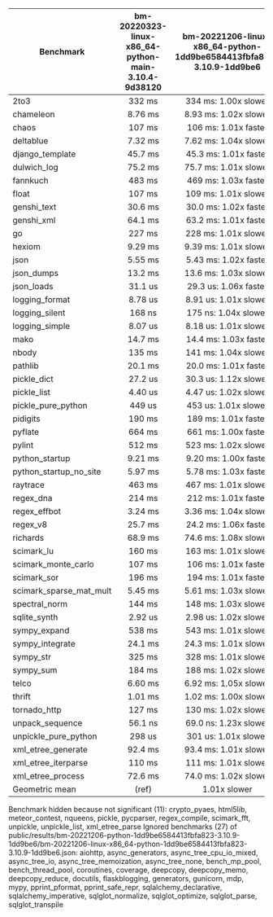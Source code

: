 | Benchmark               | bm-20220323-linux-x86_64-python-main-3.10.4-9d38120 | bm-20221206-linux-x86_64-python-1dd9be6584413fbfa823-3.10.9-1dd9be6 |
|-------------------------|:---------------------------------------------------:|:-------------------------------------------------------------------:|
| 2to3                    | 332 ms                                              | 334 ms: 1.00x slower                                                |
| chameleon               | 8.76 ms                                             | 8.93 ms: 1.02x slower                                               |
| chaos                   | 107 ms                                              | 106 ms: 1.01x faster                                                |
| deltablue               | 7.32 ms                                             | 7.62 ms: 1.04x slower                                               |
| django_template         | 45.7 ms                                             | 45.3 ms: 1.01x faster                                               |
| dulwich_log             | 75.2 ms                                             | 75.7 ms: 1.01x slower                                               |
| fannkuch                | 483 ms                                              | 469 ms: 1.03x faster                                                |
| float                   | 107 ms                                              | 109 ms: 1.01x slower                                                |
| genshi_text             | 30.6 ms                                             | 30.0 ms: 1.02x faster                                               |
| genshi_xml              | 64.1 ms                                             | 63.2 ms: 1.01x faster                                               |
| go                      | 227 ms                                              | 228 ms: 1.01x slower                                                |
| hexiom                  | 9.29 ms                                             | 9.39 ms: 1.01x slower                                               |
| json                    | 5.55 ms                                             | 5.43 ms: 1.02x faster                                               |
| json_dumps              | 13.2 ms                                             | 13.6 ms: 1.03x slower                                               |
| json_loads              | 31.1 us                                             | 29.3 us: 1.06x faster                                               |
| logging_format          | 8.78 us                                             | 8.91 us: 1.01x slower                                               |
| logging_silent          | 168 ns                                              | 175 ns: 1.04x slower                                                |
| logging_simple          | 8.07 us                                             | 8.18 us: 1.01x slower                                               |
| mako                    | 14.7 ms                                             | 14.4 ms: 1.03x faster                                               |
| nbody                   | 135 ms                                              | 141 ms: 1.04x slower                                                |
| pathlib                 | 20.1 ms                                             | 20.0 ms: 1.01x faster                                               |
| pickle_dict             | 27.2 us                                             | 30.3 us: 1.12x slower                                               |
| pickle_list             | 4.40 us                                             | 4.47 us: 1.02x slower                                               |
| pickle_pure_python      | 449 us                                              | 453 us: 1.01x slower                                                |
| pidigits                | 190 ms                                              | 189 ms: 1.01x faster                                                |
| pyflate                 | 664 ms                                              | 661 ms: 1.00x faster                                                |
| pylint                  | 512 ms                                              | 523 ms: 1.02x slower                                                |
| python_startup          | 9.21 ms                                             | 9.20 ms: 1.00x faster                                               |
| python_startup_no_site  | 5.97 ms                                             | 5.78 ms: 1.03x faster                                               |
| raytrace                | 463 ms                                              | 467 ms: 1.01x slower                                                |
| regex_dna               | 214 ms                                              | 212 ms: 1.01x faster                                                |
| regex_effbot            | 3.24 ms                                             | 3.36 ms: 1.04x slower                                               |
| regex_v8                | 25.7 ms                                             | 24.2 ms: 1.06x faster                                               |
| richards                | 68.9 ms                                             | 74.6 ms: 1.08x slower                                               |
| scimark_lu              | 160 ms                                              | 163 ms: 1.01x slower                                                |
| scimark_monte_carlo     | 107 ms                                              | 106 ms: 1.01x faster                                                |
| scimark_sor             | 196 ms                                              | 194 ms: 1.01x faster                                                |
| scimark_sparse_mat_mult | 5.45 ms                                             | 5.61 ms: 1.03x slower                                               |
| spectral_norm           | 144 ms                                              | 148 ms: 1.03x slower                                                |
| sqlite_synth            | 2.92 us                                             | 2.98 us: 1.02x slower                                               |
| sympy_expand            | 538 ms                                              | 543 ms: 1.01x slower                                                |
| sympy_integrate         | 24.1 ms                                             | 24.3 ms: 1.01x slower                                               |
| sympy_str               | 325 ms                                              | 328 ms: 1.01x slower                                                |
| sympy_sum               | 184 ms                                              | 188 ms: 1.02x slower                                                |
| telco                   | 6.60 ms                                             | 6.92 ms: 1.05x slower                                               |
| thrift                  | 1.01 ms                                             | 1.02 ms: 1.00x slower                                               |
| tornado_http            | 127 ms                                              | 130 ms: 1.02x slower                                                |
| unpack_sequence         | 56.1 ns                                             | 69.0 ns: 1.23x slower                                               |
| unpickle_pure_python    | 298 us                                              | 301 us: 1.01x slower                                                |
| xml_etree_generate      | 92.4 ms                                             | 93.4 ms: 1.01x slower                                               |
| xml_etree_iterparse     | 110 ms                                              | 111 ms: 1.01x slower                                                |
| xml_etree_process       | 72.6 ms                                             | 74.0 ms: 1.02x slower                                               |
| Geometric mean          | (ref)                                               | 1.01x slower                                                        |

Benchmark hidden because not significant (11): crypto_pyaes, html5lib, meteor_contest, nqueens, pickle, pycparser, regex_compile, scimark_fft, unpickle, unpickle_list, xml_etree_parse
Ignored benchmarks (27) of public/results/bm-20221206-python-1dd9be6584413fbfa823-3.10.9-1dd9be6/bm-20221206-linux-x86_64-python-1dd9be6584413fbfa823-3.10.9-1dd9be6.json: aiohttp, async_generators, async_tree_cpu_io_mixed, async_tree_io, async_tree_memoization, async_tree_none, bench_mp_pool, bench_thread_pool, coroutines, coverage, deepcopy, deepcopy_memo, deepcopy_reduce, docutils, flaskblogging, generators, gunicorn, mdp, mypy, pprint_pformat, pprint_safe_repr, sqlalchemy_declarative, sqlalchemy_imperative, sqlglot_normalize, sqlglot_optimize, sqlglot_parse, sqlglot_transpile
